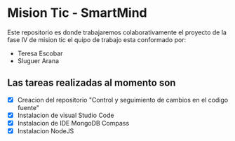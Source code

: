 # Mision Tic - SmartMind
Este repositorio es donde trabajaremos colaborativamente el proyecto de la fase IV de mision tic
el quipo de trabajo esta conformado por:
* Teresa Escobar 
* Sluguer Arana 
## Las tareas realizadas al momento son 
- [x] Creacion del repositorio "Control y seguimiento de cambios en el codigo fuente"
- [X] Instalacion de visual Studio Code  
- [x] Instalacion de IDE MongoDB Compass
- [X] Instalacion NodeJS 
